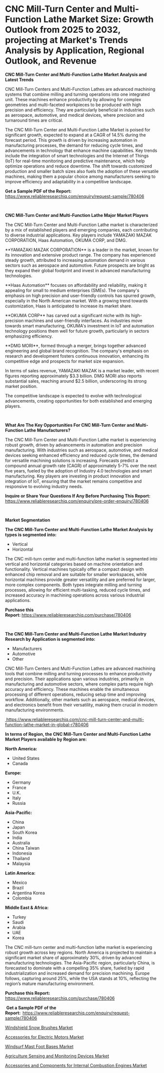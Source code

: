 <p><h1>CNC Mill-Turn Center and Multi-Function Lathe Market Size: Growth Outlook from 2025 to 2032, projecting at Market's Trends Analysis by Application, Regional Outlook, and Revenue</h1></p><p><strong>CNC Mill-Turn Center and Multi-Function Lathe Market Analysis and Latest Trends</strong></p>
<p><p>CNC Mill-Turn Centers and Multi-Function Lathes are advanced machining systems that combine milling and turning operations into one integrated unit. These machines enhance productivity by allowing for complex geometries and multi-faceted workpieces to be produced with high precision and efficiency. They are particularly beneficial in industries such as aerospace, automotive, and medical devices, where precision and turnaround times are critical.</p><p>The CNC Mill-Turn Center and Multi-Function Lathe Market is poised for significant growth, expected to expand at a CAGR of 14.5% during the forecast period. This growth is driven by increasing automation in manufacturing processes, the demand for reducing cycle times, and advancements in technology that enhance machine capabilities. Key trends include the integration of smart technologies and the Internet of Things (IoT) for real-time monitoring and predictive maintenance, which help optimize operations and reduce downtime. The shift towards customized production and smaller batch sizes also fuels the adoption of these versatile machines, making them a popular choice among manufacturers seeking to improve efficiency and adaptability in a competitive landscape.</p></p>
<p><strong>Get a Sample PDF of the Report:&nbsp;</strong> <a href="https://www.reliableresearchiq.com/enquiry/request-sample/780406?utm_campaign=103&utm_medium=2&utm_source=Github&utm_content=ia&utm_term=26032025&utm_id=cnc-mill-turn-center-and-multi-function-lathe">https://www.reliableresearchiq.com/enquiry/request-sample/780406</a></p>
<p>&nbsp;</p>
<p><strong>CNC Mill-Turn Center and Multi-Function Lathe Major Market Players</strong></p>
<p><p>The CNC Mill-Turn Center and Multi-Function Lathe market is characterized by a mix of established players and emerging companies, each contributing to diverse industrial applications. Key players include YAMAZAKI MAZAK CORPORATION, Haas Automation, OKUMA CORP, and DMG.</p><p>**YAMAZAKI MAZAK CORPORATION** is a leader in the market, known for its innovation and extensive product range. The company has experienced steady growth, attributed to increasing automation demand in various sectors such as aerospace and automotive. Future prospects are bright as they expand their global footprint and invest in advanced manufacturing technologies.</p><p>**Haas Automation** focuses on affordability and reliability, making it appealing for small to medium enterprises (SMEs). The company's emphasis on high precision and user-friendly controls has spurred growth, especially in the North American market. With a growing trend towards customization, Haas is anticipated to increase its market share.</p><p>**OKUMA CORP** has carved out a significant niche with its high-precision machines and user-friendly interfaces. As industries move towards smart manufacturing, OKUMA's investment in IoT and automation technology positions them well for future growth, particularly in sectors emphasizing efficiency.</p><p>**DMG MORI**, formed through a merger, brings together advanced engineering and global brand recognition. The company's emphasis on research and development fosters continuous innovation, enhancing its competitive edge and prospects for market size expansion.</p><p>In terms of sales revenue, YAMAZAKI MAZAK is a market leader, with recent figures reporting approximately $3.3 billion. DMG MORI also reports substantial sales, reaching around $2.5 billion, underscoring its strong market position. </p><p>The competitive landscape is expected to evolve with technological advancements, creating opportunities for both established and emerging players.</p></p>
<p>&nbsp;</p>
<p><strong>What Are The Key Opportunities For CNC Mill-Turn Center and Multi-Function Lathe Manufacturers?</strong></p>
<p><p>The CNC Mill-Turn Center and Multi-Function Lathe market is experiencing robust growth, driven by advancements in automation and precision manufacturing. With industries such as aerospace, automotive, and medical devices seeking enhanced efficiency and reduced cycle times, the demand for versatile machining solutions is increasing. Forecasts predict a compound annual growth rate (CAGR) of approximately 5-7% over the next five years, fueled by the adoption of Industry 4.0 technologies and smart manufacturing. Key players are investing in product innovation and integration of IoT, ensuring that the market remains competitive and responsive to evolving industry needs.</p></p>
<p><strong>Inquire or Share Your Questions If Any Before Purchasing This Report:</strong> <a href="https://www.reliableresearchiq.com/enquiry/pre-order-enquiry/780406?utm_campaign=103&utm_medium=2&utm_source=Github&utm_content=ia&utm_term=26032025&utm_id=cnc-mill-turn-center-and-multi-function-lathe">https://www.reliableresearchiq.com/enquiry/pre-order-enquiry/780406</a></p>
<p>&nbsp;</p>
<p><strong>Market Segmentation</strong></p>
<p><strong>The CNC Mill-Turn Center and Multi-Function Lathe Market Analysis by types is segmented into:</strong></p>
<p><ul><li>Vertical</li><li>Horizontal</li></ul></p>
<p><p>The CNC mill-turn center and multi-function lathe market is segmented into vertical and horizontal categories based on machine orientation and functionality. Vertical machines typically offer a compact design with enhanced chip removal and are suitable for smaller workspaces, while horizontal machines provide greater versatility and are preferred for larger, more complex components. Both types integrate milling and turning processes, allowing for efficient multi-tasking, reduced cycle times, and increased accuracy in machining operations across various industrial applications.</p></p>
<p><strong>Purchase this Report:&nbsp;</strong><a href="https://www.reliableresearchiq.com/purchase/780406?utm_campaign=103&utm_medium=2&utm_source=Github&utm_content=ia&utm_term=26032025&utm_id=cnc-mill-turn-center-and-multi-function-lathe">https://www.reliableresearchiq.com/purchase/780406</a></p>
<p>&nbsp;</p>
<p><strong>The CNC Mill-Turn Center and Multi-Function Lathe Market Industry Research by Application is segmented into:</strong></p>
<p><ul><li>Manufacturers</li><li>Automotive</li><li>Other</li></ul></p>
<p><p>CNC Mill-Turn Centers and Multi-Function Lathes are advanced machining tools that combine milling and turning processes to enhance productivity and precision. Their applications span various industries, primarily in manufacturing and automotive sectors, where complex parts require high accuracy and efficiency. These machines enable the simultaneous processing of different operations, reducing setup time and improving workflow. Additionally, other markets such as aerospace, medical devices, and electronics benefit from their versatility, making them crucial in modern manufacturing environments.</p></p>
<p><a href="https://www.reliableresearchiq.com/cnc-mill-turn-center-and-multi-function-lathe-market-in-global-r780406?utm_campaign=103&utm_medium=2&utm_source=Github&utm_content=ia&utm_term=26032025&utm_id=cnc-mill-turn-center-and-multi-function-lathe">&nbsp;https://www.reliableresearchiq.com/cnc-mill-turn-center-and-multi-function-lathe-market-in-global-r780406</a></p>
<p><strong>In terms of Region, the CNC Mill-Turn Center and Multi-Function Lathe Market Players available by Region are:</strong></p>
<p>
    <p> <strong> North America: </strong>
        <ul>
            <li>United States</li>
            <li>Canada</li>
        </ul>
        </p> 
    <p> <strong> Europe: </strong>
        <ul>
            <li>Germany</li>
            <li>France</li>
            <li>U.K.</li>
            <li>Italy</li>
            <li>Russia</li>
        </ul>
        </p> 
    <p> <strong> Asia-Pacific: </strong>
        <ul>
            <li>China</li>
            <li>Japan</li>
            <li>South Korea</li>
            <li>India</li>
            <li>Australia</li>
            <li>China Taiwan</li>
            <li>Indonesia</li>
            <li>Thailand</li>
            <li>Malaysia</li>
        </ul>
        </p> 
    <p> <strong> Latin America: </strong>
        <ul>
            <li>Mexico</li>
            <li>Brazil</li>
            <li>Argentina Korea</li>
            <li>Colombia</li>
        </ul>
        </p> 
    <p> <strong> Middle East & Africa: </strong>
        <ul>
            <li>Turkey</li>
            <li>Saudi</li>
            <li>Arabia</li>
            <li>UAE</li>
            <li>Korea</li>
        </ul>
    </p>
    </p>
<p><p>The CNC mill-turn center and multi-function lathe market is experiencing robust growth across key regions. North America is projected to maintain a significant market share of approximately 30%, driven by advanced manufacturing technologies. The Asia-Pacific region, particularly China, is forecasted to dominate with a compelling 35% share, fueled by rapid industrialization and increased demand for precision machining. Europe follows, capturing around 25%, while the USA stands at 10%, reflecting the region’s mature manufacturing environment.</p></p>
<p><strong>Purchase this Report: </strong><a href="https://www.reliableresearchiq.com/purchase/780406?utm_campaign=103&utm_medium=2&utm_source=Github&utm_content=ia&utm_term=26032025&utm_id=cnc-mill-turn-center-and-multi-function-lathe">https://www.reliableresearchiq.com/purchase/780406</a></p>
<p>&nbsp;<strong>Get a Sample PDF of the Report:&nbsp;&nbsp;</strong><a href="https://www.reliableresearchiq.com/enquiry/request-sample/780406?utm_campaign=103&utm_medium=2&utm_source=Github&utm_content=ia&utm_term=26032025&utm_id=cnc-mill-turn-center-and-multi-function-lathe">https://www.reliableresearchiq.com/enquiry/request-sample/780406</a></p>
<p><strong></strong></p>
<p><p><a href="https://github.com/snakewaduddx/Market-Research-Report-List-1/blob/main/windshield-snow-brushes-market.md?utm_campaign=103&utm_medium=2&utm_source=Github&utm_content=ia&utm_term=26032025&utm_id=cnc-mill-turn-center-and-multi-function-lathe">Windshield Snow Brushes Market</a></p><p><a href="https://github.com/yakobotege/Market-Research-Report-List-1/blob/main/accessories-for-electric-motors-market.md?utm_campaign=103&utm_medium=2&utm_source=Github&utm_content=ia&utm_term=26032025&utm_id=cnc-mill-turn-center-and-multi-function-lathe">Accessories for Electric Motors Market</a></p><p><a href="https://github.com/sakuniniray98/Market-Research-Report-List-1/blob/main/windsurf-mast-foot-bases-market.md?utm_campaign=103&utm_medium=2&utm_source=Github&utm_content=ia&utm_term=26032025&utm_id=cnc-mill-turn-center-and-multi-function-lathe">Windsurf Mast Foot Bases Market</a></p><p><a href="https://github.com/pupekironim/Market-Research-Report-List-1/blob/main/agriculture-sensing-and-monitoring-devices-market.md?utm_campaign=103&utm_medium=2&utm_source=Github&utm_content=ia&utm_term=26032025&utm_id=cnc-mill-turn-center-and-multi-function-lathe">Agriculture Sensing and Monitoring Devices Market</a></p><p><a href="https://github.com/siriocooch4a/Market-Research-Report-List-1/blob/main/accessories-and-components-for-internal-combustion-engines-market.md?utm_campaign=103&utm_medium=2&utm_source=Github&utm_content=ia&utm_term=26032025&utm_id=cnc-mill-turn-center-and-multi-function-lathe">Accessories and Components for Internal Combustion Engines Market</a></p></p>